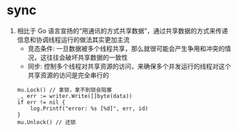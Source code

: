 # sync
1. 相比于 Go 语言宣扬的“用通讯的方式共享数据”，通过共享数据的方式来传递信息和协调线程运行的做法其实更加主流
    * 竞态条件: 一旦数据被多个线程共享，那么就很可能会产生争用和冲突的情况，这往往会破坏共享数据的一致性
    * 同步: 控制多个线程对共享资源的访问，来确保多个并发运行的线程对这个共享资源的访问是完全串行的
    ```
    mu.Lock() // 拿锁，拿不到锁会阻塞
    _, err := writer.Write([]byte(data))
    if err != nil {
        log.Printf("error: %s [%d]", err, id)
    }
    mu.Unlock() // 还锁
    ```